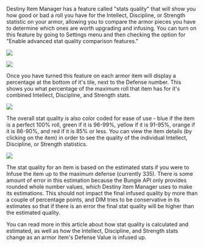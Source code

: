 Destiny Item Manager has a feature called "stats quality" that will show you how good or bad a roll you have for the Intellect, Discipline, or Strength statistic on your armor, allowing you to compare the armor pieces you have to determine which ones are worth upgrading and infusing. You can turn on this feature by going to Settings menu and then checking the option for "Enable advanced stat quality comparison features."

![](https://cloud.githubusercontent.com/assets/10524305/15339883/73369eb4-1c3b-11e6-9a41-09f557157618.png)

![](https://cloud.githubusercontent.com/assets/10524305/15339921/a3d23204-1c3b-11e6-8c91-16558b23bd8d.png)

Once you have turned this feature on each armor item will display a percentage at the bottom of it's tile, next to the Defense number. This shows you what percentage of the maximum roll that item has for it's combined Intellect, Discipline, and Strength stats.

![](https://cloud.githubusercontent.com/assets/10524305/15340078/75993094-1c3c-11e6-8032-2642d60e2ee3.png) 

The overall stat quality is also color coded for ease of use - blue if the item is a perfect 100% roll, green if it is 96-99%, yellow if it is 91-95%, orange if it is 86-90%, and red if it is 85% or less. You can view the item details (by clicking on the item) in order to see the quality of the individual Intellect, Discipline, or Strength statistics. 

![](https://cloud.githubusercontent.com/assets/10524305/15340089/88923c36-1c3c-11e6-9274-3421b81fe262.png)

The stat quality for an item is based on the estimated stats if you were to Infuse the item up to the maximum defense (currently 335). There is some amount of error in this estimation because the Bungie API only provides rounded whole number values, which Destiny Item Manager uses to make its estimations. This should not impact the final infused quality by more than a couple of percentage points, and DIM tries to be conservative in its estimates so that if there is an error the final stat quality will be higher than the estimated quality. 

You can read more in this article about how stat quality is calculated and estimated, as well as how the Intellect, Discipline, and Strength stats change as an armor item's Defense Value is infused up.